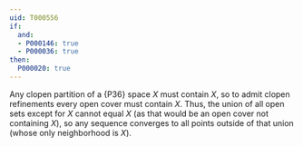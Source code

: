 ```yaml
---
uid: T000556
if:
  and:
  - P000146: true
  - P000036: true
then:
  P000020: true
---
```

Any clopen partition of a {P36} space $X$ must contain $X$, so to admit clopen refinements every open cover must contain $X$. Thus, the union of all open sets except for $X$ cannot equal $X$ (as that would be an open cover not containing $X$), so any sequence converges to all points outside of that union (whose only neighborhood is $X$).
